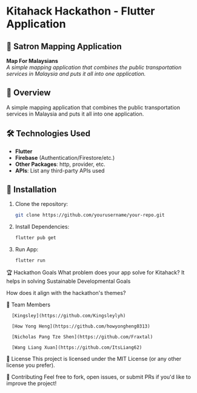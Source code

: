 # Kitahack Hackathon - Flutter Application

## 📌 Satron Mapping Application
**Map For Malaysians**  
*A simple mapping application that combines the public transportation services in Malaysia and puts it all into one application.*

## 🌟 Overview
A simple mapping application that combines the public transportation services in Malaysia and puts it all into one application. 

## 🛠 Technologies Used
- **Flutter** 
- **Firebase** (Authentication/Firestore/etc.)
- **Other Packages**: http, provider, etc.
- **APIs**: List any third-party APIs used

## 🔧 Installation
1. Clone the repository:
   ```bash
   git clone https://github.com/yourusername/your-repo.git

2. Install Dependencies:
   ```bash
   flutter pub get

3. Run App:
   ```bash
   flutter run

🏆 Hackathon Goals
What problem does your app solve for Kitahack?
  It helps in solving Sustainable Developmental Goals

How does it align with the hackathon's themes?


👥 Team Members

      [Kingsley](https://github.com/Kingsleylyh)

      [How Yong Heng](https://github.com/howyongheng0313) 

      [Nicholas Pang Tze Shen](https://github.com/Fraxtal)

      [Wang Liang Xuan](https://github.com/ItsLiang62)

📜 License
This project is licensed under the MIT License (or any other license you prefer).

🤝 Contributing
Feel free to fork, open issues, or submit PRs if you'd like to improve the project!
